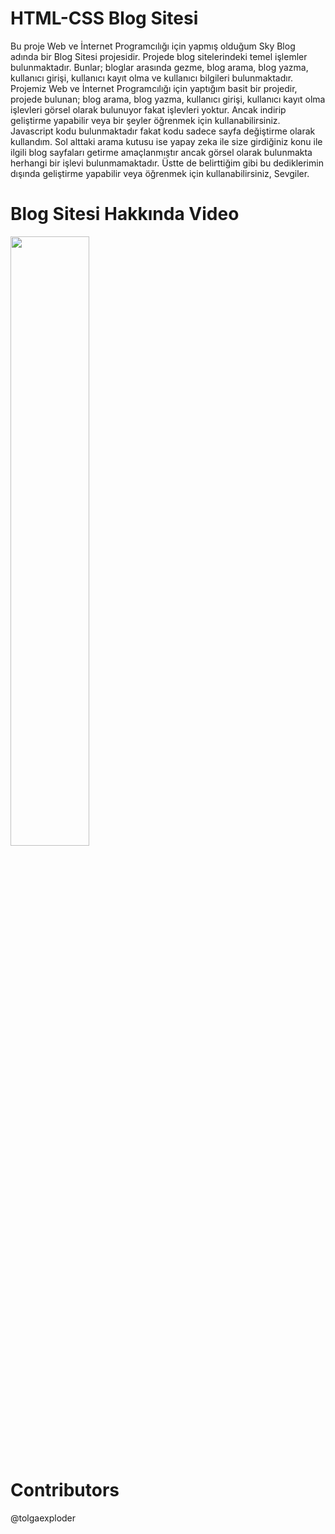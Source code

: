 # HTML-CSS Blog Sitesi
Bu proje Web ve İnternet Programcılığı için yapmış olduğum Sky Blog adında bir Blog Sitesi projesidir.
Projede blog sitelerindeki temel işlemler bulunmaktadır. Bunlar; bloglar arasında gezme, blog arama, blog yazma, kullanıcı girişi, kullanıcı kayıt olma ve
kullanıcı bilgileri bulunmaktadır.
Projemiz Web ve İnternet Programcılığı için yaptığım basit bir projedir, projede bulunan; blog arama, blog yazma, kullanıcı girişi, kullanıcı kayıt olma işlevleri
görsel olarak bulunuyor fakat işlevleri yoktur. Ancak indirip geliştirme yapabilir veya bir şeyler öğrenmek için kullanabilirsiniz.
Javascript kodu bulunmaktadır fakat kodu sadece sayfa değiştirme olarak kullandım. Sol alttaki arama kutusu ise yapay zeka ile size girdiğiniz konu ile ilgili
blog sayfaları getirme amaçlanmıştır ancak görsel olarak bulunmakta herhangi bir işlevi bulunmamaktadır.
Üstte de belirttiğim gibi bu dediklerimin dışında geliştirme yapabilir veya öğrenmek için kullanabilirsiniz, Sevgiler.

# Blog Sitesi Hakkında Video
[<img src="https://user-images.githubusercontent.com/92892946/216727374-3ab2cba7-20f0-48c4-bbcf-5a4dcc1bb2c7.png" width="50%">](https://www.youtube.com/watch?v=C7aN5P04X40 "blog sitesi tanıtım")

# Contributors
@tolgaexploder
